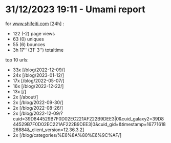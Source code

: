 # 31/12/2023 19:11 - Umami report
for www.shifeiti.com [24h] :

 - 122 (-2) page views
 - 63 (0) uniques
 - 55 (6) bounces
 - 3h 17'' (31' 3'') totaltime


top 10 urls:
 - 33x [/blog/2022-12-09/]
 - 24x [/blog/2023-01-12/]
 - 17x [/blog/2022-05-07/]
 - 16x [/blog/2022-12-22/]
 - 13x [/]
 - 2x [/about/]
 - 2x [/blog/2022-09-30/]
 - 2x [/blog/2022-08-26/]
 - 2x [/blog/2022-12-09/?cuid=39D844529B7F0D02EC221AF222B9DEE3|0&cuid_galaxy2=39D844529B7F0D02EC221AF222B9DEE3|0&cuid_gid=&timestamp=1677161826884&_client_version=12.36.3.2]
 - 2x [/blog/categories/%E6%8A%80%E6%9C%AF/]


